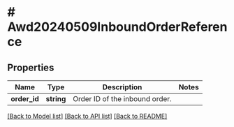 # # Awd20240509InboundOrderReference

## Properties

Name | Type | Description | Notes
------------ | ------------- | ------------- | -------------
**order_id** | **string** | Order ID of the inbound order. |

[[Back to Model list]](../../README.md#models) [[Back to API list]](../../README.md#endpoints) [[Back to README]](../../README.md)
